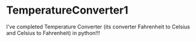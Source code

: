 # TemperatureConverter1
I've completed Temperature Converter (its converter Fahrenheit to Celsius and Celsius to Fahrenheit) in python!!!
